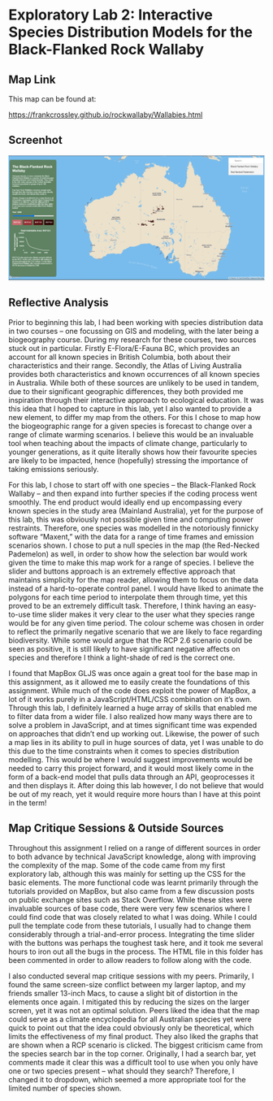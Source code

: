 # Exploratory Lab 2: Interactive Species Distribution Models for the Black-Flanked Rock Wallaby

<h2>Map Link</h2>

This map can be found at:

https://frankcrossley.github.io/rockwallaby/Wallabies.html

<h2>Screenhot</h2> 

![alt text](https://raw.githubusercontent.com/frankcrossley/rockwallaby/main/Lab2_Screenshot.png "Screenshot of my interactive species distribution modelling maps")
  
<h2>Reflective Analysis</h2>

Prior to beginning this lab, I had been working with species distribution data in two courses – one focussing on GIS and modeling, with the later being a biogeography course. During my research for these courses, two sources stuck out in particular. Firstly E-Flora/E-Fauna BC, which provides an account for all known species in British Columbia, both about their characteristics and their range. Secondly, the Atlas of Living Australia provides both characteristics and known occurrences of all known species in Australia. While both of these sources are unlikely to be used in tandem, due to their significant geographic differences, they both provided me inspiration through their interactive approach to ecological education. It was this idea that I hoped to capture in this lab, yet I also wanted to provide a new element, to differ my map from the others. For this I chose to map how the biogeographic range for a given species is forecast to change over a range of climate warming scenarios. I believe this would be an invaluable tool when teaching about the impacts of climate change, particularly to younger generations, as it quite literally shows how their favourite species are likely to be impacted, hence (hopefully) stressing the importance of taking emissions seriously.

For this lab, I chose to start off with one species – the Black-Flanked Rock Wallaby – and then expand into further species if the coding process went smoothly. The end product would ideally end up encompassing every known species in the study area (Mainland Australia), yet for the purpose of this lab, this was obviously not possible given time and computing power restraints. Therefore, one species was modelled in the notoriously finnicky software “Maxent,” with the data for a range of time frames and emission scenarios shown. I chose to put a null species in the map (the Red-Necked Pademelon) as well, in order to show how the selection bar would work given the time to make this map work for a range of species. I believe the slider and buttons approach is an extremely effective approach that maintains simplicity for the map reader, allowing them to focus on the data instead of a hard-to-operate control panel. I would have liked to animate the polygons for each time period to interpolate them through time, yet this proved to be an extremely difficult task. Therefore, I think having an easy-to-use time slider makes it very clear to the user what they species range would be for any given time period. The colour scheme was chosen in order to reflect the primarily negative scenario that we are likely to face regarding biodiversity. While some would argue that the RCP 2.6 scenario could be seen as positive, it is still likely to have significant negative affects on species and therefore I think a light-shade of red is the correct one. 

I found that MapBox GLJS was once again a great tool for the base map in this assignment, as it allowed me to easily create the foundations of this assignment. While much of the code does exploit the power of MapBox, a lot of it works purely in a JavaScript/HTML/CSS combination on it’s own. Through this lab, I definitely learned a huge array of skills that enabled me to filter data from a wider file. I also realized how many ways there are to solve a problem in JavaScript, and at times significant time was expended on approaches that didn’t end up working out. Likewise, the power of such a map lies in its ability to pull in huge sources of data, yet I was unable to do this due to the time constraints when it comes to species distribution modelling. This would be where I would suggest improvements would be needed to carry this project forward, and it would most likely come in the form of a back-end model that pulls data through an API, geoprocesses it and then displays it. After doing this lab however, I do not believe that would be out of my reach, yet it would require more hours than I have at this point in the term! 


<h2>Map Critique Sessions & Outside Sources</h2>

Throughout this assignment I relied on a range of different sources in order to both advance by technical JavaScript knowledge, along with improving the complexity of the map. Some of the code came from my first exploratory lab, although this was mainly for setting up the CSS for the basic elements. The more functional code was learnt primarily through the tutorials provided on MapBox, but also came from a few discussion posts on public exchange sites such as Stack Overflow. While these sites were invaluable sources of base code, there were very few scenarios where I could find code that was closely related to what I was doing. While I could pull the template code from these tutorials, I usually had to change them considerably through a trial-and-error process. Integrating the time slider with the buttons was perhaps the toughest task here, and it took me several hours to iron out all the bugs in the process. The HTML file in this folder has been commented in order to allow readers to follow along with the code.

I also conducted several map critique sessions with my peers. Primarily, I found the same screen-size conflict between my larger laptop, and my friends smaller 13-inch Macs, to cause a slight bit of distortion in the elements once again. I mitigated this by reducing the sizes on the larger screen, yet it was not an optimal solution. Peers liked the idea that the map could serve as a climate encyclopedia for all Australian species yet were quick to point out that the idea could obviously only be theoretical, which limits the effectiveness of my final product. They also liked the graphs that are shown when a RCP scenario is clicked. The biggest criticism came from the species search bar in the top corner. Originally, I had a search bar, yet comments made it clear this was a difficult tool to use when you only have one or two species present – what should they search? Therefore, I changed it to dropdown, which seemed a more appropriate tool for the limited number of species shown.



